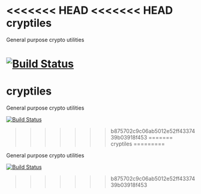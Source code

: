 <<<<<<< HEAD
<<<<<<< HEAD
cryptiles
=========

General purpose crypto utilities

[![Build Status](https://secure.travis-ci.org/hueniverse/cryptiles.png)](http://travis-ci.org/hueniverse/cryptiles)
=======
cryptiles
=========

General purpose crypto utilities

[![Build Status](https://secure.travis-ci.org/hueniverse/cryptiles.png)](http://travis-ci.org/hueniverse/cryptiles)
>>>>>>> b875702c9c06ab5012e52ff4337439b03918f453
=======
cryptiles
=========

General purpose crypto utilities

[![Build Status](https://secure.travis-ci.org/hueniverse/cryptiles.png)](http://travis-ci.org/hueniverse/cryptiles)
>>>>>>> b875702c9c06ab5012e52ff4337439b03918f453
